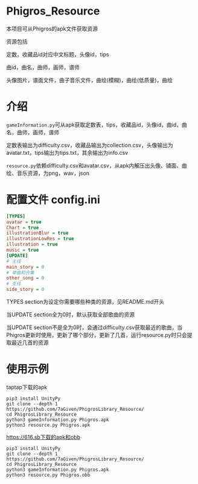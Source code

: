 # Phigros_Resource
本项目可从Phigros的apk文件获取资源

资源包括

定数，收藏品id对应中文标题，头像id，tips

曲id，曲名，曲师，画师，谱师

头像图片，谱面文件，曲子音乐文件，曲绘(模糊)，曲绘(低质量)，曲绘
# 介绍

`gameInformation.py`可从apk获取定数表，tips，收藏品id，头像id，曲id，曲名，曲师，画师，谱师

定数表输出为difficulty.csv，收藏品输出为collection.csv，头像输出为avatar.txt，tips输出为tips.txt，其余输出为info.csv

`resource.py`依赖difficulty.csv和avatar.csv，从apk内解压出头像、铺面、曲绘、音乐资源，为png，wav，json

# 配置文件 config.ini
```ini
[TYPES]
avatar = true
Chart = true
illustrationBlur = true
illustrationLowRes = true
illustration = true
music = true
[UPDATE]
# 主线
main_story = 0
# 单曲和合集
other_song = 0
# 支线
side_story = 0
```
TYPES section为设定你需要哪些种类的资源，见README.md开头

当UPDATE section全为0时，默认获取全部歌曲的资源

当UPDATE section不是全为0时，会通过difficulty.csv获取最近的歌曲，当Phigros更新时使用，更新了哪个部分，更新了几首，运行resource.py时只会提取最近几首的资源
# 使用示例
taptap下载的apk
```shell
pip3 install UnityPy
git clone --depth 1 https://github.com/7aGiven/PhigrosLibrary_Resource/
cd PhigrosLibrary_Resource
python3 gameInformation.py Phigros.apk
python3 resource.py Phigros.apk
```
https://616.sb下载的apk和obb
```shell
pip3 install UnityPy
git clone --depth 1 https://github.com/7aGiven/PhigrosLibrary_Resource/
cd PhigrosLibrary_Resource
python3 gameInformation.py Phigros.apk
python3 resource.py Phigros.obb
```
